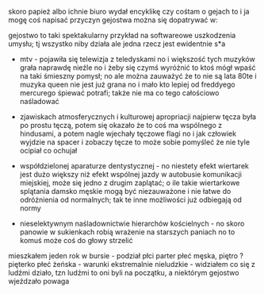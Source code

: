skoro papież albo ichnie biuro wydał encyklikę czy cośtam o gejach to i ja mogę coś napisać
przyczyn gejostwa można się dopatrywać w:

gejostwo to taki spektakularny przykład na softwareowe uszkodzenia umysłu; tj wszystko niby działa ale jedna rzecz jest ewidentnie s*a

- mtv - pojawiła się telewizja z teledyskami no i większość tych muzyków grała naprawdę nieźle no i żeby się czymś wyróżnić to ktoś mógł wpaść na taki śmieszny pomysł;
        no ale można zauważyć że to nie są lata 80te i muzyka queen nie jest już grana no i mało kto lepiej od freddyego mercurego śpiewać potrafi;
        także nie ma co tego całościowo naśladować 

- zjawiskach atmosferycznych i kulturowej apropriacji
        najpierw tęcza była po prostu tęczą, potem się okazało że to coś ma wspólnego z hindusami, a potem nagle wjechały tęczowe flagi no i jak człowiek wyjdzie na spacer
        i zobaczy tęcze to może sobie pomyśleć że nie tyle ocipiał co ochujał

- współdzielonej aparaturze dentystycznej - no niestety efekt wiertarek jest dużo większy niż efekt wspólnej jazdy w autobusie komunikacji miejskiej, może się jedno z drugim zaplątać;
        o ile takie wiertarkowe splątania damsko męskie mogą być niezauważone i nie łatwe do odróżnienia od normalnych; tak te inne możliwości już odbiegają od normy

- nieselektywnym naśladownictwie hierarchów kościelnych - no skoro panowie w sukienkach robią wrażenie na starszych paniach no to komuś może coś do głowy strzelić


mieszkałem jeden rok w bursie - podział płci parter płeć męska, piętro ?pięterko płeć żeńska - warunki ekstremalnie nieludzkie - widziałem co się z ludźmi działo,
   tzn ludźmi to oni byli na początku, a niektórym gejostwo wjeźdzało powaga
